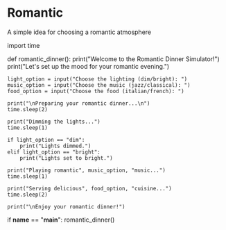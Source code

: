 # Romantic
A simple idea for choosing a romantic atmosphere

import time

def romantic_dinner():
    print("Welcome to the Romantic Dinner Simulator!")
    print("Let's set up the mood for your romantic evening.")

    light_option = input("Choose the lighting (dim/bright): ")
    music_option = input("Choose the music (jazz/classical): ")
    food_option = input("Choose the food (italian/french): ")

    print("\nPreparing your romantic dinner...\n")
    time.sleep(2)

    print("Dimming the lights...")
    time.sleep(1)

    if light_option == "dim":
        print("Lights dimmed.")
    elif light_option == "bright":
        print("Lights set to bright.")

    print("Playing romantic", music_option, "music...")
    time.sleep(1)

    print("Serving delicious", food_option, "cuisine...")
    time.sleep(2)

    print("\nEnjoy your romantic dinner!")

if __name__ == "__main__":
    romantic_dinner()
